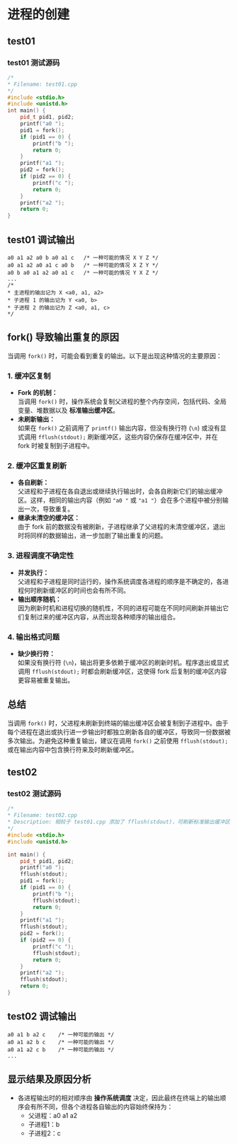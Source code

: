 # 进程的创建

## test01

### test01 测试源码

```cpp
/*
* Filename: test01.cpp
*/
#include <stdio.h>
#include <unistd.h>
int main() {
    pid_t pid1, pid2;
    printf("a0 ");
    pid1 = fork();
    if (pid1 == 0) {
        printf("b ");
        return 0;
    }
    printf("a1 ");
    pid2 = fork();
    if (pid2 == 0) {
        printf("c ");
        return 0;
    }
    printf("a2 ");
    return 0;
}
```

## test01 调试输出

```text
a0 a1 a2 a0 b a0 a1 c   /* 一种可能的情况 X Y Z */
a0 a1 a2 a0 a1 c a0 b   /* 一种可能的情况 X Z Y */
a0 b a0 a1 a2 a0 a1 c   /* 一种可能的情况 Y X Z */
...
/*
* 主进程的输出记为 X <a0, a1, a2>
* 子进程 1 的输出记为 Y <a0, b>
* 子进程 2 的输出记为 Z <a0, a1, c>
*/
```

## fork() 导致输出重复的原因

当调用 `fork()` 时，可能会看到重复的输出。以下是出现这种情况的主要原因：

### 1. 缓冲区复制

- **Fork 的机制：**  
  当调用 `fork()` 时，操作系统会复制父进程的整个内存空间，包括代码、全局变量、堆数据以及 **标准输出缓冲区**。
- **未刷新输出：**  
  如果在 `fork()` 之前调用了 `printf()` 输出内容，但没有换行符 (`\n`) 或没有显式调用 `fflush(stdout);` 刷新缓冲区，这些内容仍保存在缓冲区中，并在 fork 时被复制到子进程中。

### 2. 缓冲区重复刷新

- **各自刷新：**  
  父进程和子进程在各自退出或继续执行输出时，会各自刷新它们的输出缓冲区。这样，相同的输出内容（例如 `"a0 "` 或 `"a1 "`）会在多个进程中被分别输出一次，导致重复。
- **继承未清空的缓冲区：**  
  由于 fork 前的数据没有被刷新，子进程继承了父进程的未清空缓冲区，退出时将同样的数据输出，进一步加剧了输出重复的问题。

### 3. 进程调度不确定性

- **并发执行：**  
  父进程和子进程是同时运行的，操作系统调度各进程的顺序是不确定的，各进程何时刷新缓冲区的时间也会有所不同。
- **输出顺序随机：**  
  因为刷新时机和进程切换的随机性，不同的进程可能在不同时间刷新并输出它们复制过来的缓冲区内容，从而出现各种顺序的输出组合。

### 4. 输出格式问题

- **缺少换行符：**  
  如果没有换行符 (`\n`)，输出将更多依赖于缓冲区的刷新时机。程序退出或显式调用 `fflush(stdout);` 时都会刷新缓冲区，这使得 fork 后复制的缓冲区内容更容易被重复输出。

## 总结

当调用 `fork()` 时，父进程未刷新到终端的输出缓冲区会被复制到子进程中。由于每个进程在退出或执行进一步输出时都独立刷新各自的缓冲区，导致同一份数据被多次输出。为避免这种重复输出，建议在调用 `fork()` 之前使用 `fflush(stdout);` 或在输出内容中包含换行符来及时刷新缓冲区。

## test02

### test02 测试源码

```cpp
/*
* Filename: test02.cpp
* Description: 相较于 test01.cpp 添加了 fflush(stdout)，可刷新标准输出缓冲区
*/
#include <stdio.h>
#include <unistd.h>

int main() {
    pid_t pid1, pid2;
    printf("a0 ");
    fflush(stdout);
    pid1 = fork();
    if (pid1 == 0) {
        printf("b ");
        fflush(stdout);
        return 0;
    }
    printf("a1 ");
    fflush(stdout);
    pid2 = fork();
    if (pid2 == 0) {
        printf("c ");
        fflush(stdout);
        return 0;
    }
    printf("a2 ");
    fflush(stdout);
    return 0;
}
```

## test02 调试输出

```text
a0 a1 b a2 c    /* 一种可能的输出 */
a0 a1 a2 b c    /* 一种可能的输出 */
a0 a1 a2 c b    /* 一种可能的输出 */
...
```

## 显示结果及原因分析

- 各进程输出时的相对顺序由 **操作系统调度** 决定，因此最终在终端上的输出顺序会有所不同，但各个进程各自输出的内容始终保持为：
  - 父进程：a0 a1 a2
  - 子进程1：b
  - 子进程2：c
